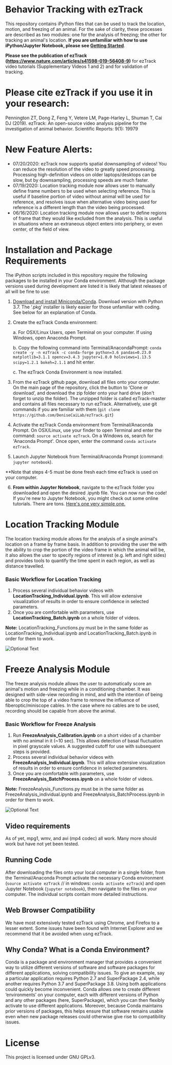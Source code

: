 # Behavior Tracking with ezTrack
This repository contains iPython files that can be used to track the location, motion, and freezing of an animal. For the sake of clarity, these processes are described as two modules: one for the analysis of freezing; the other for tracking an animal's location.  **If you are unfamiliar with how to use iPython/Jupyter Notebook, please see [Getting Started](https://github.com/DeniseCaiLab/GettingStarted)**.

**Please see the publication of ezTrack (https://www.nature.com/articles/s41598-019-56408-9)** for ezTrack video tutorials (Supplementary Videos 1 and 2) and for validation of tracking.

# Please cite ezTrack if you use it in your research:
Pennington ZT, Dong Z, Feng Y, Vetere LM, Page-Harley L, Shuman T, Cai DJ (2019). ezTrack: An open-source video analysis pipeline for the investigation of animal behavior. Scientific Reports: 9(1): 19979

# New Feature Alerts:
- 07/20/2020: ezTrack now supports spatial downsampling of videos!  You can reduce the resolution of the video to greatly speed processing. Processing high-definition videos on older laptops/desktops can be slow, but by downsampling, processing speeds are much faster.
- 07/19/2020: Location tracking module now allows user to manually define frame numbers to be used when selecting reference.  This is useful if baseline portion of video without animal will be used for reference, and resolves issue when alternative video being used for reference is a different length than the video being processed.
- 06/16/2020:  Location tracking module now allows user to define regions of frame that they would like excluded from the analysis.  This is useful in situations where an extraneous object enters into periphery, or even center, of the field of view.

# Installation and Package Requirements
The iPython scripts included in this repository require the following packages to be installed in your Conda environment.  Although the package versions used during development are listed it is likely that latest releases of all will be fine to use:

1. [Download and install Miniconda/Conda](https://conda.io/miniconda.html).  Download version with Python 3.7.  The ‘.pkg’ installer is likely easier for those unfamiliar with coding. See below for an explanation of Conda.

2. Create the ezTrack Conda environment:

    a. For OSX/Linux Users, open Terminal on your computer. If using Windows, open Anaconda Prompt.
    
    b. Copy the following command into Terminal/AnacondaPrompt: `conda create -y -n ezTrack -c conda-forge python=3.6 pandas=0.23.0 matplotlib=3.1.1 opencv=3.4.3 jupyter=1.0.0 holoviews=1.13.5 scipy=1.2.1 bokeh=2.1.1` and hit enter.
        
    c. The ezTrack Conda Environment is now installed.

3. From the ezTrack github page, download all files onto your computer. On the main page of the repository, click the button to ‘Clone or download’, and download the zip folder onto your hard drive (don't forget to unzip the folder). The unzipped folder is called ezTrack-master and contains all files necessary to run ezTrack.  Alternatively, use git commands if you are familiar with them (`git clone https://github.com/DeniseCaiLab/ezTrack.git`)

4. Activate the ezTrack Conda environment from Terminal/Anaconda Prompt.  On OSX/Linux, use your finder to open Terminal and enter the command: `source activate ezTrack`.  On a Windows os, search for 'Anaconda Prompt'.  Once open, enter the command `conda activate ezTrack`.  

5. Launch Jupyter Notebook from Terminal/Anaconda Prompt (command: `jupyter notebook`). 

**Note that steps 4-5 must be done fresh each time ezTrack is used on your computer.

6. **From within Jupyter Notebook**, navigate to the ezTrack folder you downloaded and open the desired .ipynb file.  You can now run the code!  If you're new to Jupyter Notebook, you might check out some online tutorials.  There are tons.  [Here's one very simple one.](https://nbviewer.jupyter.org/github/jupyter/notebook/blob/master/docs/source/examples/Notebook/Notebook%20Basics.ipynb)

# Location Tracking Module
The location tracking module allows for the analysis of a single animal's location on a frame by frame basis.  In addition to providing the user the with the ability to crop the portion of the video frame in which the animal will be, it also allows the user to specify regions of interest (e.g. left and right sides) and provides tools to quantify the time spent in each region, as well as distance travelled.  

### Basic Workflow for Location Tracking
1. Process several individual behavior videos with **LocationTracking_Individual.ipynb**.  This will allow extensive visualization of results in order to ensure confidence in selected parameters. 
2. Once you are comfortable with parameters, use **LocationTracking_Batch.ipynb** on a whole folder of videos.

**Note:** LocationTracking_Functions.py must be in the same folder as LocationTracking_Individual.ipynb and LocationTracking_Batch.ipynb in order for them to work.

![Optional Text](../master/Images/LocationTracking_Schematic.png)

# Freeze Analysis Module
The freeze analysis module allows the user to automatically score an animal's motion and freezing while in a conditioning chamber.  It was designed with side-view recording in mind, and with the intention of being able to crop the top of a video frame to remove the influence of fiberoptic/miniscope cables.  In the case where no cables are to be used, recording should be capable from above the animal.  

### Basic Workflow for Freeze Analysis
1. Run **FreezeAnalysis_Calibration.ipynb** on a short video of a chamber with no animal in it (~10 sec).  This allows detection of basal fluctuation in pixel grayscale values.  A suggested cutoff for use with subsequent steps is provided.
2. Process several individual behavior videos with **FreezeAnalysis_Individual.ipynb**.  This will allow extensive visualization of results in order to ensure confidence in selected parameters. 
3. Once you are comfortable with parameters, use **FreezeAnalysis_BatchProcess.ipynb** on a whole folder of videos.

**Note:** FreezeAnalysis_Functions.py must be in the same folder as FreezeAnalysis_individual.ipynb and FreezeAnalysis_BatchProcess.ipynb in order for them to work.

![Optional Text](../master/Images/FreezeAnalysis_Schematic.png)

## Video requirements
As of yet, mpg1, wmv, and avi (mp4 codec) all work.  Many more should work but have not yet been tested.  

## Running Code
After downloading the files onto your local computer in a single folder, from the Terminal/Anaconda Prompt activate the necessary Conda environment (```source activate ezTrack``` // in windows: ```conda activate ezTrack```) and open Jupyter Notebook (```jupyter notebook```), then navigate to the files on your computer. The individual scripts contain more detailed instructions.

## Web Browser Compatibility
We have most extensively tested ezTrack using Chrome, and Firefox to a lesser extent.  Some issues have been found with Internet Explorer and we recommend that it be avoided when usng ezTrack.

## Why Conda? What is a Conda Environment?
Conda is a package and environment manager that provides a convenient way to utilize different versions of software and software packages for different applications, solving compatibility issues.  To give an example, say a particular application requires Python 2.7 and SuperPackage 2.4, while another requires Python 3.7 and SuperPackage 3.8. Using both applications could quickly become inconvenient. Conda allows one to create different ‘environments’ on your computer, each with different versions of Python and any other packages (here, SuperPackage), which you can then flexibly activate to use different applications.  Moreover, because Conda maintains prior versions of packages, this helps ensure that software remains usable even when new package releases could otherwise give rise to compatibility issues.


# License
This project is licensed under GNU GPLv3.
